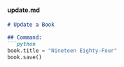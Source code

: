 
#### **update.md**
```markdown
# Update a Book

## Command:
```python
book.title = "Nineteen Eighty-Four"
book.save()


